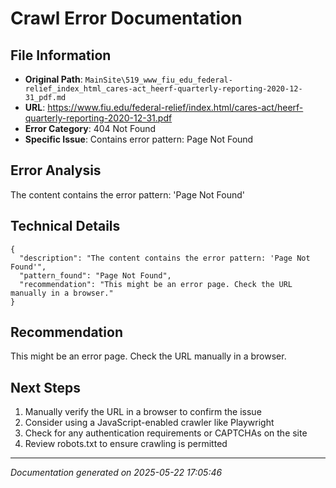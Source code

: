 # Crawl Error Documentation

## File Information
- **Original Path**: `MainSite\519_www_fiu_edu_federal-relief_index_html_cares-act_heerf-quarterly-reporting-2020-12-31_pdf.md`
- **URL**: https://www.fiu.edu/federal-relief/index.html/cares-act/heerf-quarterly-reporting-2020-12-31.pdf
- **Error Category**: 404 Not Found
- **Specific Issue**: Contains error pattern: Page Not Found

## Error Analysis
The content contains the error pattern: 'Page Not Found'

## Technical Details
```
{
  "description": "The content contains the error pattern: 'Page Not Found'",
  "pattern_found": "Page Not Found",
  "recommendation": "This might be an error page. Check the URL manually in a browser."
}
```

## Recommendation
This might be an error page. Check the URL manually in a browser.

## Next Steps
1. Manually verify the URL in a browser to confirm the issue
2. Consider using a JavaScript-enabled crawler like Playwright
3. Check for any authentication requirements or CAPTCHAs on the site
4. Review robots.txt to ensure crawling is permitted

---
*Documentation generated on 2025-05-22 17:05:46*
